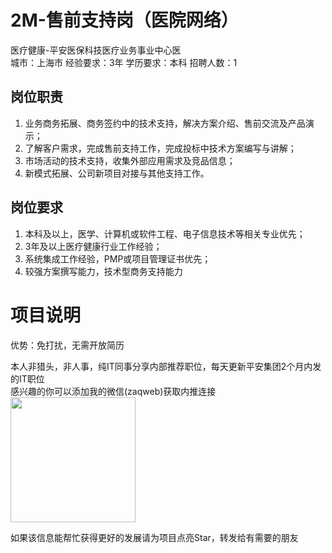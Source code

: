 # 2M-售前支持岗（医院网络）
医疗健康-平安医保科技医疗业务事业中心医  
城市：上海市 经验要求：3年 学历要求：本科  招聘人数：1

## 岗位职责
1.	业务商务拓展、商务签约中的技术支持，解决方案介绍、售前交流及产品演示；   
2.	了解客户需求，完成售前支持工作，完成投标中技术方案编写与讲解；   
3.	市场活动的技术支持，收集外部应用需求及竞品信息；   
4.	新模式拓展、公司新项目对接与其他支持工作。

## 岗位要求
1.	本科及以上，医学、计算机或软件工程、电子信息技术等相关专业优先；   
2.	3年及以上医疗健康行业工作经验；   
3.	系统集成工作经验，PMP或项目管理证书优先；   
4.	较强方案撰写能力，技术型商务支持能力

# 项目说明

优势：免打扰，无需开放简历

本人非猎头，非人事，纯IT同事分享内部推荐职位，每天更新平安集团2个月内发的IT职位  
感兴趣的你可以添加我的微信(zaqweb)获取内推连接  
<img src="https://github.com/zaqweb/PA-IT-JOBS/blob/master/WechatICode.jpeg"  height="200" width="200">

如果该信息能帮忙获得更好的发展请为项目点亮Star，转发给有需要的朋友




